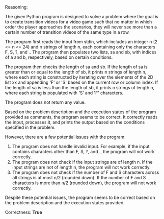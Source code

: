 Reasoning:

The given Python program is designed to solve a problem where the goal is to create transition videos for a video game such that no matter in which order the player approaches the scenarios, they will never see more than a certain number of transition videos of the same type in a row.

The program first reads the input from stdin, which includes an integer n (2 <= n <= 24) and n strings of length n, each containing only the characters F, S, ?, and .. The program then populates two lists, sa and sb, with indices of a and b, respectively, based on certain conditions.

The program then checks the length of sa and sb. If the length of sa is greater than or equal to the length of sb, it prints n strings of length n, where each string is constructed by iterating over the elements of the 2D list xx and appending 'F' or 'S' based on the current row or column index. If the length of sa is less than the length of sb, it prints n strings of length n, where each string is populated with 'S' and 'F' characters.

The program does not return any value.

Based on the problem description and the execution states of the program provided as comments, the program seems to be correct. It correctly reads the input, processes it, and prints the output based on the conditions specified in the problem.

However, there are a few potential issues with the program:

1. The program does not handle invalid input. For example, if the input contains characters other than F, S, ?, and ., the program will not work correctly.
2. The program does not check if the input strings are of length n. If the input strings are not of length n, the program will not work correctly.
3. The program does not check if the number of F and S characters across all strings is at most n/2 (rounded down). If the number of F and S characters is more than n/2 (rounded down), the program will not work correctly.

Despite these potential issues, the program seems to be correct based on the problem description and the execution states provided.

Correctness: **True**